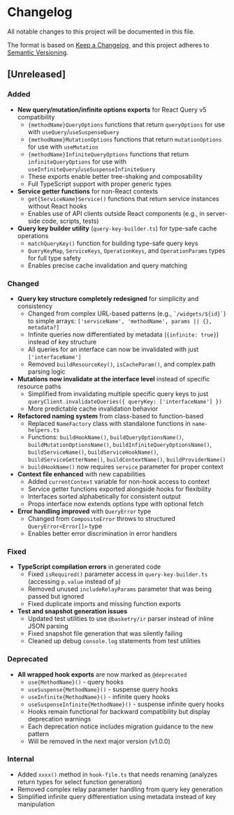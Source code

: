 # Changelog

All notable changes to this project will be documented in this file.

The format is based on [Keep a Changelog](https://keepachangelog.com/en/1.0.0/),
and this project adheres to [Semantic Versioning](https://semver.org/spec/v2.0.0.html).

## [Unreleased]

### Added

- **New query/mutation/infinite options exports** for React Query v5 compatibility
  - `{methodName}QueryOptions` functions that return `queryOptions` for use with `useQuery`/`useSuspenseQuery`
  - `{methodName}MutationOptions` functions that return `mutationOptions` for use with `useMutation`
  - `{methodName}InfiniteQueryOptions` functions that return `infiniteQueryOptions` for use with `useInfiniteQuery`/`useSuspenseInfiniteQuery`
  - These exports enable better tree-shaking and composability
  - Full TypeScript support with proper generic types
- **Service getter functions** for non-React contexts
  - `get{ServiceName}Service()` functions that return service instances without React hooks
  - Enables use of API clients outside React components (e.g., in server-side code, scripts, tests)
- **Query key builder utility** (`query-key-builder.ts`) for type-safe cache operations
  - `matchQueryKey()` function for building type-safe query keys
  - `QueryKeyMap`, `ServiceKeys`, `OperationKeys`, and `OperationParams` types for full type safety
  - Enables precise cache invalidation and query matching

### Changed

- **Query key structure completely redesigned** for simplicity and consistency
  - Changed from complex URL-based patterns (e.g., `` `/widgets/${id}` ``) to simple arrays: `['serviceName', 'methodName', params || {}, metadata?]`
  - Infinite queries now differentiated by metadata (`{infinite: true}`) instead of key structure
  - All queries for an interface can now be invalidated with just `['interfaceName']`
  - Removed `buildResourceKey()`, `isCacheParam()`, and complex path parsing logic
- **Mutations now invalidate at the interface level** instead of specific resource paths
  - Simplified from invalidating multiple specific query keys to just `queryClient.invalidateQueries({ queryKey: ['interfaceName'] })`
  - More predictable cache invalidation behavior
- **Refactored naming system** from class-based to function-based
  - Replaced `NameFactory` class with standalone functions in `name-helpers.ts`
  - Functions: `buildHookName()`, `buildQueryOptionsName()`, `buildMutationOptionsName()`, `buildInfiniteQueryOptionsName()`, `buildServiceName()`, `buildServiceHookName()`, `buildServiceGetterName()`, `buildContextName()`, `buildProviderName()`
  - `buildHookName()` now requires `service` parameter for proper context
- **Context file enhanced** with new capabilities
  - Added `currentContext` variable for non-hook access to context
  - Service getter functions exported alongside hooks for flexibility
  - Interfaces sorted alphabetically for consistent output
  - Props interface now extends options type with optional fetch
- **Error handling improved** with `QueryError` type
  - Changed from `CompositeError` throws to structured `QueryError<Error[]>` type
  - Enables better error discrimination in error handlers

### Fixed

- **TypeScript compilation errors** in generated code
  - Fixed `isRequired()` parameter access in `query-key-builder.ts` (accessing `p.value` instead of `p`)
  - Removed unused `includeRelayParams` parameter that was being passed but ignored
  - Fixed duplicate imports and missing function exports
- **Test and snapshot generation issues**
  - Updated test utilities to use `@basketry/ir` parser instead of inline JSON parsing
  - Fixed snapshot file generation that was silently failing
  - Cleaned up debug `console.log` statements from test utilities

### Deprecated

- **All wrapped hook exports** are now marked as `@deprecated`
  - `use{MethodName}()` - query hooks
  - `useSuspense{MethodName}()` - suspense query hooks  
  - `useInfinite{MethodName}()` - infinite query hooks
  - `useSuspenseInfinite{MethodName}()` - suspense infinite query hooks
  - Hooks remain functional for backward compatibility but display deprecation warnings
  - Each deprecation notice includes migration guidance to the new pattern
  - Will be removed in the next major version (v1.0.0)

### Internal

- Added `xxxx()` method in `hook-file.ts` that needs renaming (analyzes return types for select function generation)
- Removed complex relay parameter handling from query key generation
- Simplified infinite query differentiation using metadata instead of key manipulation
